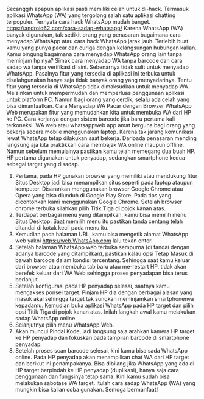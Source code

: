  Secanggih apapun aplikasi pasti memiliki celah untuk di-hack. Termasuk aplikasi WhatsApp (WA) yang tergolong salah satu aplikasi chatting terpopuler. Ternyata cara hack WhatsApp mudah banget. https://android62.com/cara-sadap-whatsapp/ Karena WhatsApp (WA) banyak digunakan, tak sedikit orang yang penasaran bagaimana cara menyadap WhatsApp atau cara hack WhatsApp jarak jauh. Terlebih buat kamu yang punya pacar dan curiga dengan kelangsungan hubungan kalian.
 Kamu bingung bagaimana cara menyadap WhatsApp orang lain tanpa meminjam hp nya? Simak cara menyadap WA tanpa barcode dan cara sadap wa tanpa verifikasi di sini. Sebenarnya tidak sulit untuk menyadap WhatsApp. Pasalnya fitur yang tersedia di aplikasi ini terbuka untuk disalahgunakan hanya saja tidak banyak orang yang menyadarinya.
 Tentu fitur yang tersedia di WhatsApp tidak dimaksudkan untuk menyadap WA. Melainkan untuk mempermudah dan memperluas penggunaan aplikasi untuk platform PC. Namun bagi orang yang cerdik, selalu ada celah yang bisa dimanfaatkan.
 Cara Menyadap WA Pacar dengan Browser
 WhatsApp Web merupakan fitur yang memudahkan kita untuk membuka WA dari HP ke PC. Cara kerjanya dengan sistem barcode jika baru pertama kali terkoneksi. WA web atau whatsappweb app amat berguna bagi orang yang bekerja secara mobile menggunakan laptop. Karena tak jarang komunikasi lewat WhatsApp tetap dilakukan saat bekerja.
 Daripada penasaran mending langsung aja kita praktikkan cara membajak WA online maupun offline. Namun sebelum memulainya pastikan kamu telah memegang dua buah HP. HP pertama digunakan untuk penyadap, sedangkan smartphone kedua sebagai target yang disadap.
 1. Pertama, pada HP gunakan browser yang memiliki atau mendukung fitur Situs Desktop jadi bisa menampilkan situs seperti pada laptop ataupun komputer. Disarankan menggunakan browser Google Chrome atau Opera yang bisa diunduh di Google Play Store. Pada tips yang dicontohkan kami menggunakan Google Chrome. Setelah browser chrome terbuka silahkan pilih Titik Tiga di pojok kanan atas.
 2. Terdapat berbagai menu yang ditampilkan, kamu bisa memilih menu Situs Desktop. Saat memilih menu itu pastikan tanda centang telah ditandai di kotak kecil pada menu itu.
 3. Kemudian pada halaman URL, kamu bisa mengetik alamat WhatsApp web yakni https://web.WhatsApp.com lalu tekan enter.
 4. Setelah halaman WhatsApp web terbuka sempurna (di tandai dengan adanya barcode yang ditampilkan), pastikan kalau opsi Tetap Masuk di bawah barcode dalam kondisi tercentang. Sehingga saat kamu keluar dari browser atau membuka tab baru atau me-restart HP, tidak akan berefek keluar dari WA Web sehingga proses penyadapan bisa terus berlanjut.
 5. Setelah konfigurasi pada HP penyadap selesai, saatnya kamu mengakses ponsel target. Pinjam HP dia dengan berbagai alasan yang masuk akal sehingga target tak sungkan meminjamkan smartphonenya kepadamu. Kemudian buka aplikasi WhatsApp pada HP target dan pilih opsi Titik Tiga di pojok kanan atas. Inilah langkah awal kamu melakukan sadap WhatsApp online.
 6. Selanjutnya pilih menu WhatsApp Web.
 7. Akan muncul Pindai Kode, jadi langsung saja arahkan kamera HP target ke HP penyadap dan fokuskan pada tampilan barcode di smartphone penyadap.
 8. Setelah proses scan barcode selesai, kini kamu bisa sada WhatsApp online. Pada HP penyadap akan menampilkan chat WA dari HP target dan berikut ini penampakanya.
 Bisa dibilang jika WhatsApp yang ada di HP target berpindah ke HP penyadap (duplikasi), hanya saja cara penggunaan dan fungsinya tetap sama. Kini kamu sudah bisa melakukan sabotase WA target.
 Itulah cara sadap WhatsApp (WA) yang mungkin bisa kalian coba gunakan. Semoga bermanfaat!
